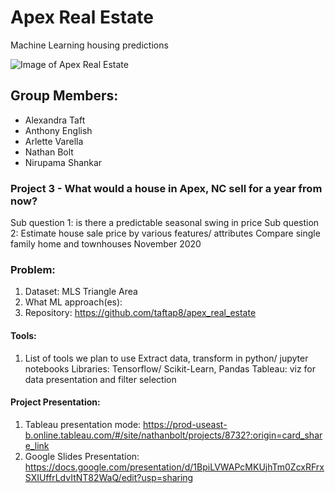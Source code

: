 # Apex Real Estate
Machine Learning housing predictions

![Image of Apex Real Estate](apex.jpg)

## Group Members:
* Alexandra Taft
* Anthony English
* Arlette Varella
* Nathan Bolt
* Nirupama Shankar


### Project 3 - What would a house in Apex, NC sell for a year from now?

Sub question 1: is there a predictable seasonal swing in price
Sub question 2: Estimate house sale price by various features/ attributes
Compare single family home and townhouses
November 2020


### Problem:
1. Dataset: MLS Triangle Area
2. What ML approach(es):
3. Repository: https://github.com/taftap8/apex_real_estate


#### Tools:
1. List of tools we plan to use
Extract data, transform in python/ jupyter notebooks
Libraries: Tensorflow/ Scikit-Learn, Pandas
Tableau: viz for data presentation and filter selection


#### Project Presentation:
1. Tableau presentation mode: https://prod-useast-b.online.tableau.com/#/site/nathanbolt/projects/8732?:origin=card_share_link
2. Google Slides Presentation: https://docs.google.com/presentation/d/1BpiLVWAPcMKUjhTm0ZcxRFrxSXIUffrLdvItNT82WaQ/edit?usp=sharing

